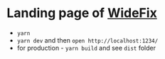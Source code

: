 # Landing page of [WideFix](https://widefix.com)

- `yarn`
- `yarn dev` and then `open http://localhost:1234/`
- for production - `yarn build` and see `dist` folder
